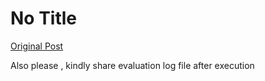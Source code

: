 # No Title

[Original Post](https://discourse.onlinedegree.iitm.ac.in/t/171141/84)

<p>Also please , kindly share evaluation log file after execution</p>